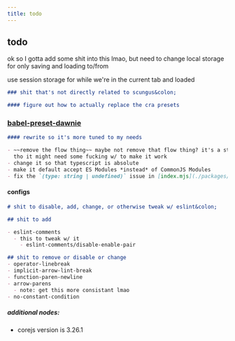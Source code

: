 ```yaml
---
title: todo
---
```


## todo

ok so I gotta add some shit into this lmao, but need to change local storage for only saving and loading to/from

use session storage for while we're in the current tab and loaded

```markdown
### shit that's not directly related to scungus&colon;
```

```markdown
#### figure out how to actually replace the cra presets
```

### [babel-preset-dawnie](packages/babel-preset-dawnie/README.md)

```markdown
#### rewrite so it's more tuned to my needs

- ~~remove the flow thing~~ maybe not remove that flow thing? it's a static type checker,
  tho it might need some fucking w/ to make it work
- change it so that typescript is absolute
- make it default accept ES Modules *instead* of CommonJS Modules
- fix the `(type: string | undefined)` issue in [index.mjs](./packages/babel-preset-dawnie/index.mjs)
```

#### configs

```markdown
# shit to disable, add, change, or otherwise tweak w/ eslint&colon;

## shit to add

- eslint-comments
  - this to tweak w/ it
    - eslint-comments/disable-enable-pair

## shit to remove or disable or change
- operator-linebreak
- implicit-arrow-lint-break
- function-paren-newline
- arrow-parens
  - note: get this more consistant lmao
- no-constant-condition
```

##### additional nodes&colon;

- corejs version is 3.26.1
